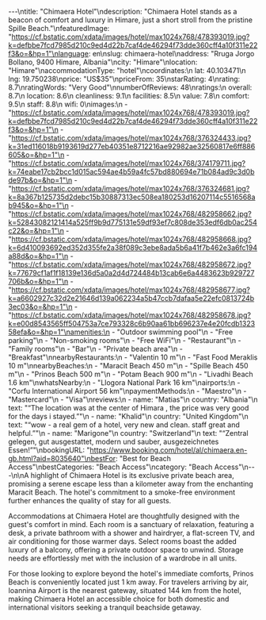 ---\ntitle: "Chimaera Hotel"\ndescription: "Chimaera Hotel stands as a beacon of comfort and luxury in Himare, just a short stroll from the pristine Spille Beach."\nfeaturedImage: "https://cf.bstatic.com/xdata/images/hotel/max1024x768/478393019.jpg?k=defbbe7fcd7985d210c9ed4d22b7caf4de46294f73dde360cff4a10f311e22f3&o=&hp=1"\nlanguage: en\nslug: chimaera-hotel\naddress: "Rruga Jorgo Bollano, 9400 Himare, Albania"\ncity: "Himare"\nlocation: "Himare"\naccommodationType: "hotel"\ncoordinates:\n  lat: 40.103471\n  lng: 19.750238\nprice: "US$35"\npriceFrom: 35\nstarRating: 4\nrating: 8.7\nratingWords: "Very Good"\nnumberOfReviews: 48\nratings:\n  overall: 8.7\n  location: 8.6\n  cleanliness: 9.1\n  facilities: 8.5\n  value: 7.8\n  comfort: 9.5\n  staff: 8.8\n  wifi: 0\nimages:\n  - "https://cf.bstatic.com/xdata/images/hotel/max1024x768/478393019.jpg?k=defbbe7fcd7985d210c9ed4d22b7caf4de46294f73dde360cff4a10f311e22f3&o=&hp=1"\n  - "https://cf.bstatic.com/xdata/images/hotel/max1024x768/376324433.jpg?k=31ed116018b9193619d277eb40351e8712216ae92982ae32560817e6ff886605&o=&hp=1"\n  - "https://cf.bstatic.com/xdata/images/hotel/max1024x768/374179711.jpg?k=74eabe17cb2bcc1d015ac594ae4b59a4fc57bd880694e71b084ad9c3d0bde97b&o=&hp=1"\n  - "https://cf.bstatic.com/xdata/images/hotel/max1024x768/376324681.jpg?k=8a367b125735d2debc15b30887313ec508ea180253d16207114c5516568ab945&o=&hp=1"\n  - "https://cf.bstatic.com/xdata/images/hotel/max1024x768/482958662.jpg?k=52843082121414a525ff9b9d775131e59df93ef7c808de353edf6db0ac254c22&o=&hp=1"\n  - "https://cf.bstatic.com/xdata/images/hotel/max1024x768/482958668.jpg?k=6d410093692ed352d355fe2a38f089c3ebe8ada5b6a41f7b462e3a6fc194a88d&o=&hp=1"\n  - "https://cf.bstatic.com/xdata/images/hotel/max1024x768/482958672.jpg?k=77679cf1af1f18139e136d5a0a2d4d724484b13cab6e6a4483623b929727706b&o=&hp=1"\n  - "https://cf.bstatic.com/xdata/images/hotel/max1024x768/482958677.jpg?k=a6602927c32d2e21646d139a062234a5b47ccb7dafaa5e22efc0813724b3ec03&o=&hp=1"\n  - "https://cf.bstatic.com/xdata/images/hotel/max1024x768/482958678.jpg?k=e00d8543565ff504753a7ce793328c6b90aa61bb696237e4e20fcdb132358efa&o=&hp=1"\namenities:\n  - "Outdoor swimming pool"\n  - "Free parking"\n  - "Non-smoking rooms"\n  - "Free WiFi"\n  - "Restaurant"\n  - "Family rooms"\n  - "Bar"\n  - "Private beach area"\n  - "Breakfast"\nnearbyRestaurants:\n  - "Valentin 10 m"\n  - "Fast Food Meraklis 10 m"\nnearbyBeaches:\n  - "Maracit Beach 450 m"\n  - "Spille Beach 450 m"\n  - "Prinos Beach 500 m"\n  - "Potam Beach 900 m"\n  - "Livadhi Beach 1.6 km"\nwhatsNearby:\n  - "Llogora National Park 16 km"\nairports:\n  - "Corfu International Airport 56 km"\npaymentMethods:\n  - "Maestro"\n  - "Mastercard"\n  - "Visa"\nreviews:\n  - name: "Matias"\n    country: "Albania"\n    text: "“The location was at the center of Himara , the price was very good for the days i stayed.”"\n  - name: "Khalid"\n    country: "United Kingdom"\n    text: "“wow - a real gem of a hotel, very new and clean. staff great and helpful.”"\n  - name: "Marigone"\n    country: "Switzerland"\n    text: "“Zentral gelegen, gut ausgestattet, modern und sauber, ausgezeichnetes Essen!”"\nbookingURL: "https://www.booking.com/hotel/al/chimaera.en-gb.html?aid=8035640"\nbestFor: "Best for Beach Access"\nbestCategories: "Beach Access"\ncategory: "Beach Access"\n---\n\nA highlight of Chimaera Hotel is its exclusive private beach area, promising a serene escape less than a kilometer away from the enchanting Maracit Beach. The hotel's commitment to a smoke-free environment further enhances the quality of stay for all guests.

Accommodations at Chimaera Hotel are thoughtfully designed with the guest's comfort in mind. Each room is a sanctuary of relaxation, featuring a desk, a private bathroom with a shower and hairdryer, a flat-screen TV, and air conditioning for those warmer days. Select rooms boast the added luxury of a balcony, offering a private outdoor space to unwind. Storage needs are effortlessly met with the inclusion of a wardrobe in all units.

For those looking to explore beyond the hotel's immediate comforts, Prinos Beach is conveniently located just 1 km away. For travelers arriving by air, Ioannina Airport is the nearest gateway, situated 144 km from the hotel, making Chimaera Hotel an accessible choice for both domestic and international visitors seeking a tranquil beachside getaway.